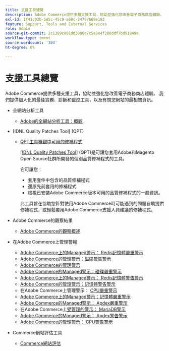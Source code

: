 ```yaml
---
title: 支援工具總覽
description: Adobe Commerce提供多種支援工具，協助並強化您改善電子商務商店體驗。 我們提供個人化的最佳實務、診斷和監控工具，以及有關您網站的最相關資訊。
exl-id: 1f41c02b-5e5c-45c9-a68c-24787b69e193
feature: Support, Tools and External Services
role: Admin
source-git-commit: 2c1389c081dd3880a7c5a8e4f280ddf7bd91849e
workflow-type: tm+mt
source-wordcount: '304'
ht-degree: 0%

---
```


# 支援工具總覽

Adobe Commerce提供多種支援工具，協助並強化您改善電子商務商店體驗。 我們提供個人化的最佳實務、診斷和監控工具，以及有關您網站的最相關資訊。

* 全網站分析工具

   * [Adobe的全網站分析工具：概觀](/help/support-tools/site-wide-analysis-tool/swat-tool-overview.md)

* [!DNL Quality Patches Tool] (QPT)

   * [QPT工具概觀中可用的修補程式](https://experienceleague.adobe.com/zh-hant/docs/commerce-operations/tools/quality-patches-tool/patches-available-in-qpt/patches-available-in-qpt-tool-overview)

     [[!DNL Quality Patches Tool]](https://github.com/magento/quality-patches) (QPT)是可讓您套用Adobe和Magento Open Source社群所開發的個別品質修補程式的工具。

     它可讓您：

      * 套用套件中包含的品質修補程式
      * 還原先前套用的修補程式
      * 檢視已安裝Adobe Commerce版本可用的品質修補程式的一般資訊。

     此工具旨在協助您針對使用Adobe Commerce時可能遇到的問題自助提供修補程式，或輕鬆套用Adobe Commerce支援人員建議的修補程式。

* Adobe Commerce的觀察結果

   * [Adobe Commerce的觀察概述](https://experienceleague.adobe.com/zh-hant/docs/commerce-operations/tools/observation-for-adobe-commerce/intro)

* 在Adobe Commerce上管理警報
   * [Adobe Commerce上的Managed警示： Redis記憶體嚴重警示](https://experienceleague.adobe.com/zh-hant/docs/commerce-operations/tools/managed-alerts-for-adobe-commerce/managed-alerts-on-magento-commerce-redis-memory-critical-alert)
   * [Adobe Commerce的管理警示：磁碟警告警示](https://experienceleague.adobe.com/zh-hant/docs/commerce-operations/tools/managed-alerts-for-adobe-commerce/managed-alerts-for-magento-commerce-disk-warning-alert)
   * [Adobe Commerce的管理警示](https://experienceleague.adobe.com/zh-hant/docs/commerce-operations/tools/managed-alerts-for-adobe-commerce/managed-alerts-for-magento-commerce)
   * [Adobe Commerce的Managed警示：磁碟嚴重警示](https://experienceleague.adobe.com/zh-hant/docs/commerce-operations/tools/managed-alerts-for-adobe-commerce/managed-alerts-for-magento-commerce-disk-critical-alert)
   * [Adobe Commerce上的Managed警示： Redis記憶體警告警示](https://experienceleague.adobe.com/zh-hant/docs/commerce-operations/tools/managed-alerts-for-adobe-commerce/managed-alerts-on-magento-commerce-redis-memory-warning-alert)
   * [Adobe Commerce的管理警示：記憶體警告警示](https://experienceleague.adobe.com/zh-hant/docs/commerce-operations/tools/managed-alerts-for-adobe-commerce/managed-alerts-for-magento-commerce-memory-warning-alert)
   * 在Adobe Commerce上管理警示： [CPU嚴重警示](https://experienceleague.adobe.com/zh-hant/docs/commerce-operations/tools/managed-alerts-for-adobe-commerce/managed-alerts-on-magento-commerce-cpu-critical-alert)
   * [Adobe Commerce上的Managed警示：記憶體嚴重警示](https://experienceleague.adobe.com/zh-hant/docs/commerce-operations/tools/managed-alerts-for-adobe-commerce/managed-alerts-on-magento-commerce-memory-critical-alert)
   * [Adobe Commerce的Managed警示： Apdex嚴重警示](https://experienceleague.adobe.com/zh-hant/docs/commerce-operations/tools/managed-alerts-for-adobe-commerce/managed-alerts-for-magento-commerce-apdex-critical-alert)
   * 在Adobe Commerce上[受管理的警示： MariaDB警示](https://experienceleague.adobe.com/zh-hant/docs/commerce-operations/tools/managed-alerts-for-adobe-commerce/managed-alerts-on-magento-commerce-mariadb-alerts)
   * [Adobe Commerce的Managed警示： Apdex警告警示](https://experienceleague.adobe.com/zh-hant/docs/commerce-operations/tools/managed-alerts-for-adobe-commerce/managed-alerts-for-magento-commerce-apdex-warning-alert)
   * [Adobe Commerce的管理警示： CPU警告警示](https://experienceleague.adobe.com/zh-hant/docs/commerce-operations/tools/managed-alerts-for-adobe-commerce/managed-alerts-for-magento-commerce-cpu-warning-alert)
* Commerce網站評估工具
   * [Commerce網站評估](https://experienceleague.adobe.com/tools/commerce-site-assessment/index.html?lang=zh-Hant)
